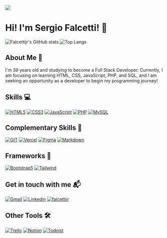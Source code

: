 <img src="Banner GitHub.svg"></img>

# Hi! I'm Sergio Falcetti! 🖖

![Falcettijr's GitHub stats](https://github-readme-stats.vercel.app/api?username=falcettijr&theme=github_dark_dimmed&bg_color=22272e&show_icons=true&hide=contribs,stars&hide_border=true&hide_title=true)
![Top Langs](https://github-readme-stats.vercel.app/api/top-langs/?username=falcettijr&layout=compact&theme=github_dark_dimmed&bg_color=22272e&hide_border=true&hide_title=true)

##  About Me  👤 

I'm 39 years old and studying to become a Full Stack Developer. Currently, I am focusing on learning HTML, CSS, JavaScript, PHP, and SQL, and I am seeking an opportunity as a developer to begin my programming journey!

## Skills  💻

[![HTML5](https://img.shields.io/badge/HTML5-E34F26?style=for-the-badge&logo=html5&logoColor=white)]()
[![CSS3](https://img.shields.io/badge/CSS3-1572B6?style=for-the-badge&logo=css3&logoColor=white)]()
[![JavaScript](https://img.shields.io/badge/JavaScript-F7DF1E?style=for-the-badge&logo=javascript&logoColor=black)]()
[![PHP](https://img.shields.io/badge/PHP-777BB4.svg?style=for-the-badge&logo=PHP&logoColor=white)]()
[![MySQL](https://img.shields.io/badge/MySQL-4479A1.svg?style=for-the-badge&logo=MySQL&logoColor=white)]()

## Complementary Skills  🥷

[![GIT](https://img.shields.io/badge/GIT-E44C30?style=for-the-badge&logo=git&logoColor=white)]()
[![Vercel](https://img.shields.io/badge/Vercel-000000.svg?style=for-the-badge&logo=Vercel&logoColor=white)]()
[![Figma](https://img.shields.io/badge/Figma-F24E1E?style=for-the-badge&logo=figma&logoColor=white)]()
[![Markdown](https://img.shields.io/badge/Markdown-000000.svg?style=for-the-badge&logo=Markdown&logoColor=white)]()

## Frameworks  🧰

[![Bootstrap5](https://img.shields.io/badge/Bootstrap-563D7C?style=for-the-badge&logo=bootstrap&logoColor=white)]()
[![Tailwind](https://img.shields.io/badge/Tailwind%20CSS-06B6D4.svg?style=for-the-badge&logo=Tailwind-CSS&logoColor=white)]()

## Get in touch with me  📬

[![Gmail](https://img.shields.io/badge/Gmail-D14836?style=for-the-badge&logo=gmail&logoColor=white
)](mailto:falcettijr@gmail.com)
[![Linkedin](https://img.shields.io/badge/LinkedIn-0077B5?style=for-the-badge&logo=linkedin&logoColor=white)](https://www.linkedin.com/in/sergiofalcetti)
[![falcettijr](https://img.shields.io/badge/Stack_Overflow-FE7A16?style=for-the-badge&logo=stack-overflow&logoColor=white)](https://stackoverflow.com/users/19959736/sergio-falcetti)

## Other Tools  🛠️

[![Trello](https://img.shields.io/badge/Trello-0052CC?style=for-the-badge&logo=trello&logoColor=whit)]()
[![Notion](https://img.shields.io/badge/Notion-000000?style=for-the-badge&logo=notion&logoColor=white)]()
[![Todoist](https://img.shields.io/badge/Todoist-E44332?style=for-the-badge&logo=todoist&logoColor=white)]()

